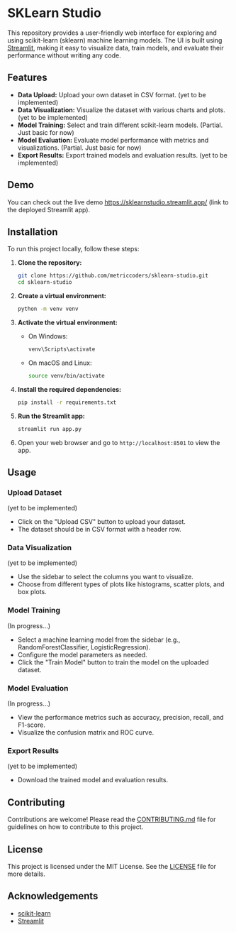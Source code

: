 
# SKLearn Studio

This repository provides a user-friendly web interface for exploring and using scikit-learn (sklearn) machine learning models. The UI is built using [Streamlit](https://streamlit.io/), making it easy to visualize data, train models, and evaluate their performance without writing any code.

## Features

- **Data Upload:** Upload your own dataset in CSV format. (yet to be implemented)
- **Data Visualization:** Visualize the dataset with various charts and plots. (yet to be implemented)
- **Model Training:** Select and train different scikit-learn models. (Partial. Just basic for now)
- **Model Evaluation:** Evaluate model performance with metrics and visualizations. (Partial. Just basic for now)
- **Export Results:** Export trained models and evaluation results. (yet to be implemented)

## Demo

You can check out the live demo https://sklearnstudio.streamlit.app/ (link to the deployed Streamlit app).

## Installation

To run this project locally, follow these steps:

1. **Clone the repository:**

   ```sh
   git clone https://github.com/metriccoders/sklearn-studio.git
   cd sklearn-studio
   ```

2. **Create a virtual environment:**

   ```sh
   python -m venv venv
   ```

3. **Activate the virtual environment:**

   - On Windows:
     ```sh
     venv\Scripts\activate
     ```
   - On macOS and Linux:
     ```sh
     source venv/bin/activate
     ```

4. **Install the required dependencies:**

   ```sh
   pip install -r requirements.txt
   ```

5. **Run the Streamlit app:**

   ```sh
   streamlit run app.py
   ```

6. Open your web browser and go to `http://localhost:8501` to view the app.

## Usage

### Upload Dataset
(yet to be implemented)
- Click on the "Upload CSV" button to upload your dataset.
- The dataset should be in CSV format with a header row.

### Data Visualization
(yet to be implemented)
- Use the sidebar to select the columns you want to visualize.
- Choose from different types of plots like histograms, scatter plots, and box plots.

### Model Training
(In progress...)
- Select a machine learning model from the sidebar (e.g., RandomForestClassifier, LogisticRegression).
- Configure the model parameters as needed.
- Click the "Train Model" button to train the model on the uploaded dataset.

### Model Evaluation
(In progress...)
- View the performance metrics such as accuracy, precision, recall, and F1-score.
- Visualize the confusion matrix and ROC curve.

### Export Results
(yet to be implemented)
- Download the trained model and evaluation results.

## Contributing

Contributions are welcome! Please read the [CONTRIBUTING.md](CONTRIBUTING.md) file for guidelines on how to contribute to this project.

## License

This project is licensed under the MIT License. See the [LICENSE](LICENSE) file for more details.

## Acknowledgements

- [scikit-learn](https://scikit-learn.org/)
- [Streamlit](https://streamlit.io/)